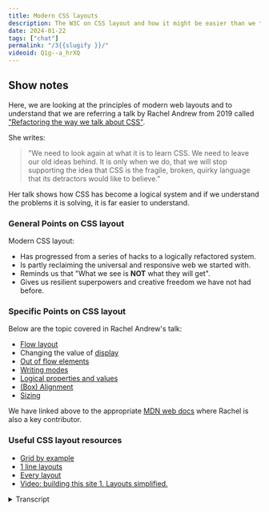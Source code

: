 ```yaml
---
title: Modern CSS layouts
description: The W3C on CSS layout and how it might be easier than we think.
date: 2024-01-22
tags: ["chat"]
permalink: "/3{{slugify }}/"
videoid: Q1g--a_hrXQ
---
```



 Show notes
----------

Here, we are looking at the principles of modern web layouts and to understand that we are referring a talk by Rachel Andrew from 2019 called ["Refactoring the way we talk about CSS"](https://noti.st/rachelandrew/wuKH4y).

She writes:  

> "We need to look again at what it is to learn CSS. We need to leave our old ideas behind. It is only when we do, that we will stop supporting the idea that CSS is the fragile, broken, quirky language that its detractors would like to believe."

Her talk shows how CSS has become a logical system and if we understand the problems it is solving, it is far easier to understand.

### General Points on CSS layout

Modern CSS layout:

*   Has progressed from a series of hacks to a logically refactored system.
*   Is partly reclaiming the universal and responsive web we started with.
*   Reminds us that "What we see is **NOT** what they will get".
*   Gives us resilient superpowers and creative freedom we have not had before.

### Specific Points on CSS layout

Below are the topic covered in Rachel Andrew's talk:

*   [Flow layout](https://developer.mozilla.org/en-US/docs/Web/CSS/CSS_flow_layout/Block_and_inline_layout_in_normal_flow)
*   Changing the value of [display](https://developer.mozilla.org/en-US/docs/Web/CSS/display)
*   [Out of flow elements](https://developer.mozilla.org/en-US/docs/Web/CSS/CSS_flow_layout/In_flow_and_out_of_flow)
*   [Writing modes](https://developer.mozilla.org/en-US/docs/Web/CSS/writing-mode)
*   [Logical properties and values](https://developer.mozilla.org/en-US/docs/Web/CSS/CSS_logical_properties_and_values)
*   [(Box) Alignment](https://developer.mozilla.org/en-US/docs/Web/CSS/CSS_box_alignment)
*   [Sizing](https://developer.mozilla.org/en-US/docs/Web/CSS/CSS_logical_properties_and_values/Sizing)

We have linked above to the appropriate [MDN web docs](https://developer.mozilla.org/) where Rachel is also a key contributor.

### Useful CSS layout resources

*   [Grid by example](https://gridbyexample.com)
*   [1 line layouts](https://1linelayouts.glitch.me)
*   [Every layout](https://every-layout.dev/)
*   [Video: building this site 1. Layouts simplified.](https://youtu.be/ANg1d8wO3Pc)

<details>
<summary>Transcript</summary>

\[00:00:05\] **Nathan Wrigley**: Hello, and welcome to the third episode of the No Script Show. I'm joined, as always by **David Waumsley**. Hello, David.

\[00:00:13\] **David Waumsley**: Hello Nathan. How are you?

\[00:00:15\] **Nathan Wrigley**: Good, thank you. The No Script web show is all about modern frontend web design, and we're gonna be looking at what we can build today with minimal dependencies and skills. Today we're looking at the principles of modern web layouts and to understand that we are referring to a talk by Rachel Andrews.

It comes from 2019 and, the talk is called refactoring the way we talk about CSS. You'll be able to find links to that in the show notes on our website. Rachel Andrews is a prolific technical writer, editor, and speaker, and an invited expert to the W3C's CSS working group. We'd need a whole episode to do a justice, but she's probably best known for her tireless work on CSS grid.

\[00:00:59\] **David Waumsley**: Over to you, David. Yeah, you might as well bring up the show notes, that we've got. We're gonna start this one by, in a way, recapping what we're going to talk about because. When we're talking about layouts, for me that's always been the most difficult thing of trying to just do something with the web platform alone.

CSS, when it comes to layout, has, been difficult. And if you scroll down a little bit, Nathan, for those Sure. On YouTube, we've got just some bullet points, about. we just wanna sum up, and that is really that modern CSS layout. What's changed really is it's gone from being a series of hacks, to what is now, and it's really in a talk, a logical refactored system.

the main thing we're trying to get over, in this, or what I've needed to learn is that. Web design is so much easier if you're trying to work with just CSS and HML if we understand the actual system and what problems it's trying to solve. So largely that's what we're trying to do.

There's a wonderful quote there. I dunno if you want to read that, Nathan, that. Yeah, I can do that.

\[00:02:17\] **Nathan Wrigley**: this is the quote from the, video of Rachel Andrews and she says, we need to look again at what it is to learn CSS. We need to leave our old ideas behind. It is only when we do that, we will stop supporting the idea that CSS is the fragile, broken, quirky language. That its detractors would like to believe.

\[00:02:36\] **David Waumsley**: That's quite powerful, isn't it? It is, and I think that was, at that time, her focus was to try and get us to not see it as these old, wonky tricks that we would do, hack together our sites and, to look at the system, which of course used to be very much a part of when it comes to layout with.

Her work on, CSS grid. But, and I think that's also one of the main things I take away from this, and not just her and this talk, but other people saying the same about kind of modern CSS is that it's, we see it often as kind of meeting the new challenges of today, the fact that we have so many different devices and we need to have our layouts work on it.

It's a little bit about reclaiming the universal and responsive web that we always had from the start. And I think this is something which a lot of people are trying to get over in the first place. When it came out until we as people who tried to do graphic design on it, it worked already.

It would fit and expand. To, whatever screen somebody had and for me as well. Another point I've put here maybe sounds slightly contentious, it's a bit of a reminder. I think when we talk about layout, that a reminder to the fact that what we see is not what they get. 'cause we used to, and that's our background, isn't it, with you, with builders, is thinking from.

We see the pixels on our screen, and now with modern responsive design, we have to get away from that and particularly if we're gonna learn the new stuff, Flexbox and grid as well, to be able to do that. So that was that. it's, I think it's some ways when we get into that mentality, it allows us to think, and this is where I feel.

All the spec is going is to serve the users of the future. If we set something up where we allow the browser with the spec that we use to do the clever calculations on our behalf, then I. It's it means that we're future proof and we were future proof anyway if you're just using CSS, but it's gonna allow for new devices to come in. So it's a different mindset. So there's that.

\[00:04:56\] **Nathan Wrigley**: Yeah, it was interesting watching that video. There were a couple of occasions where she alluded to that I, can't remember the specifics, but in the video a couple of times she said something about things as yet unimagined. And yes, that's quite a forward-thinking mentality, I think.

\[00:05:12\] **David Waumsley**: Yeah, and it's the way they're going. And fa this is a bit of an aside, but there's a really interesting talk. I, really should put that in the links. It's from a CSS Day conference back in 2017. Where at Comb William Lee, that's how you say his name, I'm never quite sure. He is a. Norwegian, I think actually Abert Boss who were the creators of CSS discussing the kind of, the thought process behind what they were doing.

And one of the, questions at the end were, it was the guy who was talking to him saying that he trains a lot of people's students to have to learn it. And they get frustrated with css. Can't, it's a visual thing. You're trying to create style on stuff, why don't we have an editor and what I didn't.

What I wasn't aware of is that kind of stuff had been thought about, but the argument was that you can't avoid it. You have to, even if you do work visually with something, you still have to understand the underlying code because of simply. What is not what they are going to get. It needs to be entirely responsive.

So what is just what your device is showing you. And that may not be the same for others and other people in the future. so that's, so even if you've no thoughts about ever doing the coding yourself, an author, in it, it's good, I think to know the principles underneath.

\[00:06:38\] **Nathan Wrigley**: Yeah. The, whole thing about devices, it is really interesting because who knows what kind of devices we'll have in the future, and we seem to be, certainly lot the mobile phone manufacturers are launching these kind of flip phones where it's almost like a book and it opens out and the screen interface is actually a square and no, nobody has a square interface until now. So just freeing yourself from the constraints of, okay, it's gonna be viewed in this particular viewport shape is quite interesting. And the endeavor for a lot of the underlying things that we'll be talking about over the weeks to come.

\[00:07:16\] **David Waumsley**: Yeah, and the, final point that I put there was just that modern CSS layouts gives us this kind of superpower really in terms of, again, Designing for the future, programming for a flexible web. So it can be used anywhere. But also I think, and we'll get onto that more I think next week, is the creative freedom that it can give us in the sense that now with a lot of the layout systems we're designing to all four corners of the page.

We're not, we were always top left and working down. Yeah. And we're restricted by that, but now we can design. So if you are. moving your screen horizon, vertically up, you can now have things responding in a different way. So it does really open up a lot of creative freedom that really wasn't there until now.

\[00:08:04\] **Nathan Wrigley**: That's a really interesting observation actually. So yeah, the idea that in the past it's always been, if you're a left to reader, it's from the top left pixel to the bottom right pixel, and that is, that's the layout that you're working with. But with these more modern approaches.

Really anywhere's up for, you can put anything anywhere. You don't have to begin in that top left hand corner. It could be any part of the page. yeah. Because of all of the different ways that you can position things and yeah. We'll be learning about those.

\[00:08:37\] **David Waumsley**: Yeah, we'll get to that. 'cause I think that's, from a designer's point of view, Jen Simmons, who will.

We'll talk about next week from her perspective that she's been doing a lot of that with her layout land. it's quite older stuff, but things where they are just using the design for all corners and we've never really thought like that because the tools haven't been there, Yeah.

We'll talk about next week from her perspective that she's been doing a lot of that with her layout land. it's quite older stuff, but things where they are just using the design for all corners and we've never really thought like that because the tools haven't been there, Yeah Good point. Anyway. Should we move on to Rachel's talk? you might need to scroll down just to get our main points on this. There you go. And this isn't enough to put anyone off, isn't it? Whether the title's there. So Rachel's talk is a bit technical, isn't it?

\[00:09:16\] **Nathan Wrigley**: Yeah, it's about, it's probably about 45 minutes long, maybe 46, 7, something like that. And, it is, fairly technical, but it is not going at breakneck pace. There's plenty of time for breathing and taking it all in, but it's very, powerful. I, warmed to her as an individual during that video. I, thought she was an excellent, proponent of what she was talking about.

It was nice, calmly delivered, easy to understand. But there is. There is a lot in there, so you might need to like, I will need to, I think there's gonna be an awful lot of rewinding and starting again and pausing and taking it all on board and, but it never gets too technical. You've only got one or two lines of things to take in at the same time.

\[00:09:58\] **David Waumsley**: Yeah, and I, and honestly, I watched it a few years back the first time, probably listening to it, a double speed or something as I tend to do with these things. I thought, yeah, I nailed that, I know what that's about. And then I came back again to it and thought, honestly, I missed the main points of it.

So I'm gonna pull out perhaps a little bit more, watching other people talk about the very same thing and also what other things that she's talked about that's added to this. So I think the key thing. About trying to understand modern CSS layout is the first point we've got there, which is understanding flow layout, which is that default that we have because, and a lot of people are making this point, is that we have a good start straight away with HTML and the browser zone style sheet, the user agent style sheet that goes on that, It gives a little bit of minimal styling into our sites. And what we've done in the past is we've generally, as designers, seen this as no layout at all. And yeah. That's interesting. Yeah. Yeah. And and what that's led to is really that we give up, some of this great. Power that it has because it's there, it's designed.

The original, browser that was created by CERN that we're gonna use was a graphical interface. They actually dumb that down to something where the texts would, if you like, squeeze to, depending on the device that was viewing it. So it, the, obviously the text would wrap around And the content would get lower and no one would miss seeing any of the content.

So we have a pretty good start there. And it's only really when we started adding Wister things and sticking stuff in tables that we broke what was already that responsive. web design, Yeah. But obviously we wanted it to look a bit prettier, but I think that's a real good point here.

And I think although she doesn't make this point, it's one that I've come to the conclusion of after listening to her and many people about, because of the fact that so many of us are on small devices these days. Probably about 60% of the web in total are. Probably only going to see something that is very similar to what we had in the first place, which is one column with everything vertically being scrolled to that, we might want to think about how much design we do for.

We might start from that mobile thinking first and only get a little bit more complex from normal flow. As we need to.

\[00:12:30\] **Nathan Wrigley**: Yeah, that is, novel, isn't it? The idea that th 25 plus years ago, whenever that all happened, yeah. Everything was just in this one column layout and now we've got back to the point where I

That most people, I think you said, what did you say? 60% of people are now, viewing the internet on a handheld device, a mobile phone or something equivalent. Where we're back to that. We've just got this one column design that's curious how, that's how that we've come full circle.

\[00:12:58\] **David Waumsley**: I. Yeah. And in some ways, and you could see it on this site, we're on a single column anyway on this. and I did add in a new page. Now for people who are just listening to us, this won't make sense, but I dunno. If you want to, Nathan, just, have a little look at, the, I don't know, take one or the other.

\[00:13:16\] **Nathan Wrigley**: Yeah. If you go to, shall I try this low layout one?

\[00:13:19\] **David Waumsley**: No, if you go to the main menu, that's Oh, I see what you mean.

Yeah. Apologies. So you, okay. Yeah, so all we're doing on this site here is most of this site is just normal flow. basically just centered it with one line of text and the rest of it, and where we needed it to go into multiple columns. then we can use grid just to expand it out. And if you're watching on YouTube, you can see that Nathan showing that this is, again, effectively one line of code introducing grid.

the basic site, which of course we will design as we go on, is really keeping to that simplicity of starting with normal flow on the first page, and then pages that need it or sections that need it. And the same one line of code is being used for this and the resources page, if you ever go to it or the little, SVGs of us, Nathan. that's in two columns.

\[00:14:15\] **Nathan Wrigley**: Where are they? Oh, they're not there. Let me find those. They're on the home page, I think. Yeah, there they are.

\[00:14:21\] **David Waumsley**: Yeah. Yep. And they're on that. Anyway, sorry for the people who are listening to this only, it's not gonna make much sense, but, no, it's a good, it's

\[00:14:28\] **Nathan Wrigley**: a good lesson that this, chat is, partly audio, but also there is gonna be a always, I think, a slight video component to it.

And, we'll be showing things. So you'll be able to look on the, the website, no script show. Yeah. But also you are gonna be doing bits and pieces on video, which. go alongside some of these episodes and maybe, you'll even do one, over here. So go and check out that website if you are listening. And it's confusing you. It is a, is a very visual subject, I'm afraid.

\[00:14:59\] **David Waumsley**: Yeah. And I will do a video just showing just how sticking really to the things that are in this about normal flow. I've tried to use that as much as possible before we've got a design because it's still functional. And then we've needed to add some new pages for the episode.

So I've needed to pull in some grids, some very simple grid. Anyway, let me move on to the, shall I move on to the next point that she's making about, on our notes, which was just display. So display is the property now that gives us access to other things other than normal flow. And the interesting thing about normal flow is it works as its responsive and everything goes back to it.

So if we go to our display property, then we've got some options. The best known are going to be Flexbox and Grid. They, so Flexbox is generally a sort of one dimension, layout things. It works slightly different to Grid, where it's takes the look at the item and arranges that in the best order. In fact, it's there on the menu.

So there's flexbox on that. The easiest way to just get, ordered list, which would run vertically to turn into something that runs across the top is to just stick flex on it. And if there was more of those in there. text wrap and that would send it down to, the next row under there. So it's still working with normal flow and grid, as we've shown here, is two dimensions.

You can work in the grids and the rows. So really our it, our thing is to be using the. Display is the way to now do layouts. That's where everything is changing.

\[00:16:39\] **Nathan Wrigley**: Can I just interrupt there so that I'm clear because I am the poor relation in this, chat series. I'm the, sort of sto who is gonna be trying to keep up with, David as he pushes forwards with all of this.

So forgive me for the interruptions, but just to be clear, the flow layout is the bedrock of. Everything. if, everything is stripped away, flow is gonna work because that's what the browser is instructed to do. It will all work on this flow layout if you want to go away from flow, so one thing going horizontally under another.

If you want to move away from that and have things side by side, we're then into the domain of display. And display has then got, there's a whole variety of ways that you can do that. But the popular, display mindsets, methodologies are flex and grid, which in many ways overlap. But there's different ways that they handle it. But have I broadly got that about right.

\[00:17:40\] **David Waumsley**: Yeah, absolutely. And that's usually what we're moving to. And the interesting thing she makes it in a talk is the fact that we always revert back to normal flow anyway. So when we say put something into a grid of two columns, We do that on say a container element, we'll say display this container element into grid and say we want it into two.

But everything that's within those two element, those, children Yep. Yep. Will then revert back to normal flow. So we're, it's always good to think, understand normal flow, how that works, how that's built. The hub of basically inline and block content, which stacks vertically.

\[00:18:20\] **Nathan Wrigley**: Again, okay, so just to be clear, so if we, if, we don't do anything, we're in flow layout, and flow layout is just, everything's stacked one on top of the other then.

But if, we then have a, component on the page, let's say, two side by side boxes for one of a better word, they're positioned side by side using display and there's a variety of ways that you could do that. But then if you don't do anything. What will be inside the display will immediately revert back to flow.

So if you don't instruct it to do anything, it will automatically, the browser will say, okay, we're back to flow layout. So you've got flow at the top of the tree, then display takes over, and then if you don't tell it to carry on, displaying in a certain way, we're back to flow.

\[00:19:06\] **David Waumsley**: The elements within, so the, you'll put display grid, say, and then you'll put that on the container that will be its child and all the elements of that will fall in line with the grid.

But those within, inside that the grandchildren, if you like, say right ahead of two. And some paragraphs that were in those columns, they will default back to normal flow.

\[00:19:28\] **Nathan Wrigley**: And I suppose that's, a sensible default, isn't it? Because the, typical. Purpose, I suppose at the beginning was just text, more text, gimme some more text and that's how text ought to behave. It just, it flows down the page. yeah. Okay. I'm keeping up so far I think.

\[00:19:46\] **David Waumsley**: I think there's maybe one thing that we should talk about here. 'cause she does allude to it a little bit and I think she's. Since the talk that we were looking at, she's perhaps become a little bit more clear about how if we'll discern learning layout now she, she makes a big point that they're not in competition.

Flex and grid do very similar things, But they are, if you like, not in competition, but just options in the same system, which have their strengths and weaknesses. One, of course is one dimensional, the other one is two dimensional. but I think she, I. As I came in not really knowing either of these, I've now come to the conclusion that it might be easier.

And she mentions this to, to look at grid. Grid in some ways is easier to understand and flex if you try and follow people to learn that, you have to remember that it's had all of these years, maybe eight years before Grid was fully supported for people to build up ways of using Flexbox to create grids.

Yeah, so you can end up learning a lot more about Flex than you might ever need because it's useful in certain circumstances. And I use it, the menu being an obvious one where. It adapts to the elements that you put in. It takes notice what you've got the content and works out. yeah. Anyway.

\[00:21:03\] **Nathan Wrigley**: Yeah. So are you saying that, the two are not mutually exclusive? You can, you could have a page and liberally sp sprinkle it with flex and grid. It's not like you need to pick one over the other, but there are certain scenarios where grid would be a, better choice. And there are certain scenarios where.

Flex would be a better choice. And, in, in this case, a menu, would be good for flex because it's, it's one thing next to another until the viewport collapses, and then it, it immediately is one thing beneath another. Yeah. And that works really well because it's not, so opinionated about where the bits and pieces should be.

\[00:21:40\] **David Waumsley**: It's, I mean there's reasons why you might probably start with Grid now. It would, it'd be nice if they came out at the same time and they do have their differences when you know them. And we won't get into them here. But in some ways, if I was starting, I did start with Grid and it's been easier doing it that way round because Oh, okay.

\[00:21:55\] **Nathan Wrigley**: That's interesting. I was gonna say, is there one which is. Probably more likely to be used more than the other. And I think what you're saying there is grid probably fits the bill for most things. Okay. All right.

\[00:22:08\] **David Waumsley**: Yes, because you can lay out a whole page where you effectively working in one dimension, one row at a time.

Mostly with flex. Yeah. they're both still very useful for different things. she's just doing a talk a little bit about outflow elements, but I'll just skimm over that quickly. But ju really what she's saying is this is what we had in the past. So what we would use as, we didn't have a system for it, we would, for well long time we were using tables, which semantic, that's Htm l tables, although that wasn't correct.

And then we moved to floats and for little time. we were doing a lot with absolute positioning as well. So these two things are outer flow elements, so you end up with a big problem. So floats was the way, only way to do things. You would float things left and right. Yeah, and then you would always have this issue because she shows in her talk about how you don't necessarily see it. If you see an image being floated to the left of some text, it seems the text wraps around it, but in fact it comes out of its box and the text below it moves up to the top. So it goes out, out of, flow.

\[00:23:17\] **Nathan Wrigley**: Yeah. It's hard to describe, but just seeing it once you'll get it. Yeah.

\[00:23:21\] **David Waumsley**: Yeah, exactly. And and for that we always needed all this kind of clear fix stuff and she talks about a modern day solution for that, but really it's. Needed for layout as such. So that's gone absolute positioning. Interestingly enough, it's again, ham Lee, the creator of, CSS admitted if there was one thing that they shouldn't have put into, CSS, it would probably be absolute positioning.

Oh, it's, yeah. Yeah. I agree. Because it takes everything completely outta flow. Yeah. And then you take the whole responsibility for the browser and all it does for making things fit together. Do you remember, I dunno if we never talked about this before, but Dreamweaver Oh yeah. And they had a thing called layers for a while.

\[00:24:11\] **Nathan Wrigley**: Oh, I don't remember that, but okay.

\[00:24:14\] **David Waumsley**: It was the most magical thing to me. I was starting then, it was about 2000, I dunno, five or something, and it came out and you could just move anything around as you wanted to.

\[00:24:23\] **Nathan Wrigley**: And it was just absolutely positioned. Was it? Everything was.

\[00:24:26\] **David Waumsley**: Yeah. Absolutely positioned. Same way as Wix was built in the early days, you could just. Move stuff around. It was like a, an early page builder. But even.

\[00:24:34\] **Nathan Wrigley**: But that, was also back in the day where everybody was looking at things on a desktop. Yeah. And you could rely on the 768 pixels being the minimum.

And so every website was, that big and probably no bigger. Yeah, I remember. I remember. But I don't, remember that tool, but I remember, learning, Dreamweaver and then realizing soon after I'd learned it that I didn't need it anymore.

\[00:24:58\] **David Waumsley**: Yeah. Oh no, it was fabulous. That it seemed fabulous.

And then you realized, of course it wasn't responsive at all. Then you've got stacking issues. Yeah. sorts of stuff. yeah. The next point in talk is really, and this was, I mentioned this before, writing modes. Now, once you've got established flow and the fact that everything is a box of some kind and that things are stacking vertically, as blocks, although elements are blocks, writing modes throw.

Because you could change the direction. These are flowing your blocks and your inline, and the reason for having these kind of routing modes, which most people just use to create special effects where you might have your text, going up and down instead of left and right. Yeah, exactly. But really it's there and it's part of, The thing to have internationalization as the whole group in the W three C that work on that and and talk also to the working groups on CSS about how to do that. And this is, to make the worldwide web worldwide and support all those other kind of languages. And also support that when we write our sites, if we need to put them in another language, that we can actually convert that same.

Layout system easily to the new language mode. And that's where writing mode's become, I think, really important. The, fact that we now use, logical properties, so we stop talking about. Top, bottom, left and right and notice that every element now has got, a new property and value with it, which is starting with block start and end.

Start and end. Yeah. Yeah, And all that. I've moved on to the next point with this, and I think that's really important because if you, if everything is marked up like that, you can retain. The design and have it all tilt another direction for the language. So you can imagine if you, you have to support multi-languages, how difficult that would be if you've marked everything up as left, right?

And then you have to go and create that same design in another language and reverse all of that manually. You, now, you could be able to switch. So I think that's, and that really, informs how everything is working. Grid and Flexbox. So it's been out there for a long time. Flexbox, started with talking, everything in terms of the kind of block inline start and end in some ways.

So it's been growing and definitely a grid is that. So in order to understand that, I think we have to understand that, that we now have these logical properties, which. and values which go, which are flow relative, they change as your writing, writing mode changes.

\[00:28:00\] **Nathan Wrigley**: She does. Rachel Andrews does a fabulous job of, explaining that, but obviously, she's got a video.

yes. and she does it with a bunch of. Basically boxes with little bits of text in. And you can see how when you flip them over onto their side, through 90 degrees. So instead of it being, one way, it's a another way. And she, shows how you can, how, it can then be used for layout.

And it's hard to imagine at the beginning when writing mode was created. It, I'm imagining that there was no. Real sense that it would be used for granular layout properties, more that it was just, that you were writing from right to left or left to right and for top to bottom or whatever the permutations are.

But it's interesting, it gets really complicated and I'm wondering how much I. That is used in the wild in design, because I guess you need, so it can be used purely for design to make things quirky and interesting. But I'm wondering if the actual writing mode is used a, great deal, for its intended purpose, which is, actual writing going in different directions, I guess on multilingual sites. It's used rather a lot.

\[00:29:14\] **David Waumsley**: Yeah, I think it's gonna be important and of course. When Rachel was doing this talk in 2019, at the end of it, she really had to make some reference to support because if you are to be doing things right now, we have to get rid of. And it's, quite a hard habit to get rid of, because I've been using, margin left and right or Yeah.

Yeah. For a long time. And, there still is a slight issue 'cause I think we're roughly at the time of recording this, we're about 98% will support all your kind of logical properties. And values. So that still does leave some people out, right? And she just made reference to the fact that you can at that time introduce it through an app support, feature query where you can, code it up that way, but you would've to code it the normal way for old browsers.

At this point, I've decided that those 2%, and you have to remember actually, if you look at floats, which has been 2002, if you actually look at, can I use for that? It's got, I think something like 97 point something percent. Oh, still? Okay. Okay. Yes. Because you can't really take that as a good figure for stuff and you'll find other things like, Flexbox as well, which of course all of the page builders we've known and loved are, are working basically on flex.

They wouldn't have existed without it, still has a fairly low support. So I've really made the decision that. Okay. If my HTML is marked up and it's a bit of a jumble, they still should be able to read it. We'll still progressively enhance, and I've jumped entirely on board with using multiple properties.

And I think it's probably time to do that. Yes. She moves on to, I think I, that's covered that. We'll move on to box alignment, which I don't think. I have any hope of explaining very well, partly because it confuses me still and I have to look up articles and then play around with dev tools, but it really came in and this idea of being able to justify items and content came in with Flex and it used to be called Flex then same as end and start used to be flex end and start now.

Box alignment now it is its own, module in CSS and so it's, it gets, its sort of properties being shared amongst flex layout and table layout and grid layout. So there's something there that we can understand, but it's, I won't go into great detail on it, but you, anybody you work with Flex will probably know that you can, when you've assigned Flex to.

Say container and you've got some dibs within that, then you could then instruct those how to behave. But you can also instruct them to those contents to align in certain different ways you can put space between them, because all of these are working in the way that we didn't used to design. So when you thought about it, we would design a page with.

Dimensions, and we would say, this box is gonna be this side, that size on this side, and on the left hand side is gonna be this size. And then we're putting our content in there with some space. Now we're really thinking as Flex does and Grid does, it thinks about it provides. As much space as is needed to contain the content there.

And the it will flow and then we have to adjust. So we reverse our logic from, it's the size of the content that matters rather than the box that is in. and often how you can arrange this stuff. So Flex has this way of stretching out too. To fill out the available space that it has, and it's not set in pixels.

It'll just adjust according to what the user comes with. And justify items is great. And align items, solves. One of the biggest problems in web design before we had it, is that you couldn't align items. Vertically, yes. Yeah. To the center. Couldn't to the center.

\[00:33:04\] **Nathan Wrigley**: The center of anything was a nightmare.

\[00:33:06\] **David Waumsley**: Yeah. Center of anything. So they solved this with alignment. So you can choose how they align, whether they are, justifying to the left or the right or the middle, or aligning to the top to the bottom. Why I won't go into this is because there are slightly different ways that a flex and grid work, it's easier to understand with grid.

Than it is with flex, because Flex has a cross axis as well as its main axis. And if you are thinking about writing modes and block, you can easily switch it upside down by going to columns. And then if you are thinking writing mode, just switching it upside down again. Okay. So Grid is probably a lot easier to understand when we come to, justifying items, but that's it really.

\[00:33:48\] **Nathan Wrigley**: But it's another choice, right? It's another quirky way of laying things out. A box alignment. Yes. you can implement this. I dunno. I can't off the top of my head. Imagine a use case right now, but it's there. It's in your arsenal. yeah.

\[00:34:02\] **David Waumsley**: Yeah. it just aligns, you can put space between automatically.

So let the browser, if you want things to move something right over, one example, particularly with Flex or something, you might have a logo on your left and Oh yeah, that's a good example. Yeah. On your right and you can make it so you can justify those items. So something align to left and the right and the space in between will be.

Decided by the browser itself because you set it up with your justify. Yeah. I think one interesting thing on this is, this is because it is a spec now that stands alone and in theory it should come to block layout, normal flow layout. But it hasn't till now, and it's behind as we speak now.

It's behind a flag in Chrome. So it's come in, is the fact that if you wanted to center your actual content in a container in the middle. Which I'm actually doing on some of our content there. on the site, you couldn't do that without throwing Flex in, so you could get that justify the Yeah. The content to the center and have an absolute center.

that's now coming to block layout, so you might not need to do that. So it's something that you have to spend a lot of time with. And if you go to Dev Tools, they've, they're brilliant because they give you a way of just being able to click on things. Yes. Out the settings, so that's fabulous.

Okay, I better move on. sizing Rachel. Andrew says, this is probably the thing that would need to be concentrated on the most, or this is the biggest change. So if we get to. Sizing when it comes to flex and grid. Really they are trying to stop overflow, which is the thing that we broke with normal flow when we started to put fixed widths on things.

Widths on things. Yeah. Yeah. And this is really, if you like, its main job of allowing us to design with grids and different layouts. But not have this overflow. So there is that classic meme everybody must have seen where there is a box with CSS is awesome and some of the awesome is leaking outta the box.

And that's probably most people's experience of working with CSS before flex and grid and understanding it. Yeah. and I think the key point that she's trying to get on is that everything in those is defaulting to auto. It's making it squishy naturally. And in order to do that, we have a whole load of new sizes that we'll use.

So when it comes to grid, we will have a fraction, which isn't like a percent, because if you get percentages and there's some, overlap of padding or margin or something, you have to calculate it to really difficult things. This will just take up the space and. Fr a fraction is the same as what grow would be to flex, and it's something that will adjust.

We have minimum, maximum content. we have autofit and auto content and all of these great new ways of basically being able to lay things out without. Specifying an actual pixel value for things.

\[00:37:01\] **Nathan Wrigley**: Yeah. Which is nice, isn't it? Yeah.

\[00:37:04\] **David Waumsley**: And that's pretty much it, really. So I could just mention when it comes to, if you're looking at the site as it is at the moment, obviously it's not much of a design there, but it has got those layouts and it's simply is making use of what's in this tor on the whole, it's just looking.

Essentially, I've just got a couple of lines. So it's normal flow for most of it, and all we're doing is putting a, margin in line of auto and then we're fixing a minimum width to it and a maximum and a bit of padding, and that is. Most of it. And then when needed, we needed the grid to go into boxes, which went from three to two to one, depending on your device with the boxes.

Then there's a wonderful trick that you get with, grid now where it's called ram. They use it and it's Autofit. MinMax, sorry, it's repeat. AutoFi and MinMax. So basically you say repeat. You keep growing boxes. As they scroll down, the more boxes you have, they'll just keep going down and form in. Other rows.

and then you've got Autofit. So the content's going to automatically fit accordance to the figures you give it. And then what you can do is put a MinMax. So you say it's maximum of this or minimum of that, and everything beautifully responds with no media queries to deal with. So yes. Nice. That's, I don't know. Nathan, do you think I've at all covered modern CSS layout?

\[00:38:30\] **Nathan Wrigley**: Yeah, I think you've laid it out. I think it would be important to, to probably watch the video and then also, if you go to our website, no script show, and you click on the episodes link in the top and then hit. Number three. I think we might change the URL structure of the website at some point to make it easy.

But for now, click on episode number three and there's all these, links here, which will take you to the different documentation for each of the pieces that David talked about. flow, layout, display, all of the other bits that we mentioned. and that's where to explore it. It's hard to explain that stuff because it's so jolly visual.

But the video certainly does that, and the developer docs will definitely help as well. It's a hard subject. Like I said, I watched that video from start to finish. I'm gonna need to watch it several more times before I think I've got a grip of it, because although the concepts have delivered really well, they're a little bit.

With my old brain, they're a little bit difficult for me to, to take on board on a first pass. But, yeah. That's great. There's loads of new stuff in there. Yeah. I'm wondering, if anybody is listening to this, I'd be curious to know. Curious to know which of those bits and pieces A, were you aware of, feel that you've got complete command of, or which of these are just things that you've never explored because you've got a, I don't know, a tool, like a page builder or something like that, which means that you don't have to, but it's gonna make life easier.

All of these things, once you've got your head round them, a lot easier.

\[00:39:57\] **David Waumsley**: I think so, and interestingly for me, because I, as you say, I couldn't really explain a line. I have to play around with it. And I see some of the experts as well do that. They, mix up when it's an aligned content or items, what's the difference?

They, just try both and I think people like. Rachel, Andrew would be the first person to say that, when she's doing something, she might throw flexor in and think, nah, that's a problem. I'll throw grid at it. They don't necessarily know exactly where it might be useful. But here's the interesting thing that might be offputting, and it sounds like you need to learn a lot, but I've done three clients sites doing them with almost no knowledge and just a few of these little tricks that I'm pulling out here, and I think you don't need to get in.

Depth and I think where things will probably go for the future for those people who still want no coding, I think it's very likely that we'll see instead of having the big frameworks like Bootstrap that we have now, where you have to buy into the whole thing there. I think particularly with things like layers come in and and scope a way of being able to separate your CSS out.

I can see many. Frameworks come in, or little snippets that I see. So there are a lot of good resources out there. They're growing all the time. There's something by Rachel Andrews, grid by example.com. Definitely worth checking out. There's another one called, one Line Layouts, dot glitch me, and a whole bunch of stuff.

And, something that I like, which is partly commercial to get all of it you need to pay. But there's, every layout. dev, by Hayden Pickin and Andy Bell. And you can see there's gonna be an accumulation of these kind of things where you can, as I've done on this site with little knowledge, I've been able to copy and paste a couple of one-liners, if you like, and achieve.

And all I needed to know was basically the things I covered here, how things are actually working underneath.

\[00:41:52\] **Nathan Wrigley**: Yeah. Do you have an intuition that in the show notes, you'll paste the links to the resources that you just mentioned, or are they gonna live on our resources page separated out from each of the, episodes.

\[00:42:04\] **David Waumsley**: I don't know. We might have to discuss this later. I think I'll add them there and, yeah, I dunno where to put them. Maybe they should be in the show notes.

\[00:42:12\] **Nathan Wrigley**: Yeah, we'll see. Okay. okay. I feel like we've done our third episode Justice, that's, that was a hard one to cover because everything was so visual.

But if you take a look at our website, no script show, you'll be able to see all of the links and get some intuition as to what David's trying to build here. anything else you felt you wanted to cover or shall we?

\[00:42:34\] **David Waumsley**: No, I think next time, we'll it'll be a bit more conversational 'cause we'll be talking about Jen Simmons.

The same topic, just slightly different perspective, historical and from a designer's point of view.

\[00:42:44\] **Nathan Wrigley**: Okay, I'll enjoy, enjoy doing this one with you, and I looking forward to doing the next one. So I'll, see you next time on the no script show. David, take it easy.

\[00:42:53\] **David Waumsley**: Yeah, thanks a lot. Bye.

\[00:42:55\] **Nathan Wrigley**: Bye.
</details>